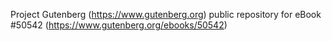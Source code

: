 Project Gutenberg (https://www.gutenberg.org) public repository for
eBook #50542 (https://www.gutenberg.org/ebooks/50542)
